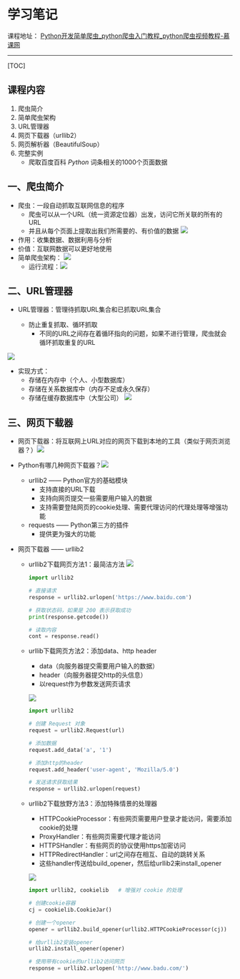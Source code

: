 



# 学习笔记

课程地址：
[Python开发简单爬虫_python爬虫入门教程_python爬虫视频教程-慕课网](https://www.imooc.com/learn/563)  

---

[TOC]

## 课程内容

1. 爬虫简介
2. 简单爬虫架构
3. URL管理器
4. 网页下载器（urllib2）
5. 网页解析器（BeautifulSoup）
6. 完整实例
    - 爬取百度百科 *Python* 词条相关的1000个页面数据

## 一、爬虫简介
- 爬虫：一段自动抓取互联网信息的程序
    - 爬虫可以从一个URL（统一资源定位器）出发，访问它所关联的所有的URL
    - 并且从每个页面上提取出我们所需要的、有价值的数据
![](https://ws1.sinaimg.cn/large/006y42ybly1fwa3qt3atpj31070d4wl3.jpg)
- 作用：收集数据、数据利用与分析
- 价值：互联网数据可以更好地使用
- 简单爬虫架构：
![](https://ws1.sinaimg.cn/large/006y42ybly1fwa3wbxapzj30zm0g1gpz.jpg)
    - 运行流程：![](https://ws1.sinaimg.cn/large/006y42ybly1fwa3ytibjwj311k0l9477.jpg)

## 二、URL管理器
- URL管理器：管理待抓取URL集合和已抓取URL集合

  - 防止重复抓取、循环抓取
    - 不同的URL之间存在着循环指向的问题，如果不进行管理，爬虫就会循环抓取重复的URL

![](https://ws1.sinaimg.cn/large/006y42ybly1fwa45e7omqj30zq0dbq89.jpg)

- 实现方式：
  - 存储在内存中（个人、小型数据库）
  - 存储在关系数据库中（内存不足或永久保存）
  - 存储在缓存数据库中（大型公司）
	![](https://ws1.sinaimg.cn/large/006y42ybly1fwa4z9sa5mj30jx084412.jpg)

## 三、网页下载器

- 网页下载器：将互联网上URL对应的网页下载到本地的工具（类似于网页浏览器？）![](https://ws1.sinaimg.cn/large/006y42ybly1fwa49si2k3j30v908igpo.jpg)
- Python有哪几种网页下载器？![](https://ws1.sinaimg.cn/large/006y42ybly1fwa4f1fcvoj30it0c5ac3.jpg)
  - urllib2 —— Python官方的基础模块
    - 支持直接的URL下载
    - 支持向网页提交一些需要用户输入的数据
    - 支持需要登陆网页的cookie处理、需要代理访问的代理处理等增强功能
  - requests —— Python第三方的插件
    - 提供更为强大的功能



- 网页下载器 —— urllib2

  - urllib2下载网页方法1：最简洁方法
    ![](https://ws1.sinaimg.cn/large/006y42ybly1fwa4gb1ln5j30cz0ait9m.jpg)

    ```python
    import urllib2
    
    # 直接请求
    response = urllib2.urlopen('https://www.baidu.com')
    
    # 获取状态码，如果是 200 表示获取成功
    print(response.getcode())
    
    # 读取内容
    cont = response.read()
    ```

  - urllib下载网页方法2：添加data、http header

    - data（向服务器提交需要用户输入的数据）
    - header（向服务器提交http的头信息）
    - 以request作为参数发送网页请求

    ![](https://ws1.sinaimg.cn/large/006y42ybly1fwa4ko7jzwj30ii0co0vo.jpg)

    ```python
    import urllib2
    
    # 创建 Request 对象
    request = urllib2.Request(url)
    
    # 添加数据
    request.add_data('a', '1')
    
    # 添加http的header
    request.add_header('user-agent', 'Mozilla/5.0')
    
    # 发送请求获取结果
    response = urllib2.urlopen(request)
    ```

  - urllib2下载放野方法3：添加特殊情景的处理器

    - HTTPCookieProcessor：有些网页需要用户登录才能访问，需要添加cookie的处理
    - ProxyHandler：有些网页需要代理才能访问
    - HTTPSHandler：有些网页的协议使用https加密访问
    - HTTPRedirectHandler：url之间存在相互、自动的跳转关系
    - 这些handler传送给build_opener，然后给urllib2来install_opener

    ![](https://ws1.sinaimg.cn/large/006y42ybly1fwa4szisb7j310o0e3n26.jpg)

    ```python
    import urllib2, cookielib	# 增强对 cookie 的处理
    
    # 创建cookie容器
    cj = cookielib.CookieJar()
    
    # 创建一个opener
    opener = urllib2.build_opener(urllib2.HTTPCookieProcessor(cj))
    
    # 给urllib2安装opener
    urllib2.install_opener(opener)
    
    # 使用带有cookie的urllib2访问网页
    response = urllib2.urlopen('http://www.badu.com/')
    ```
